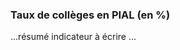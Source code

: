 <h3 class="mb-2">
 Taux de collèges en PIAL (en %)
</h3>
<p>

...résumé indicateur à écrire ...

</p>
